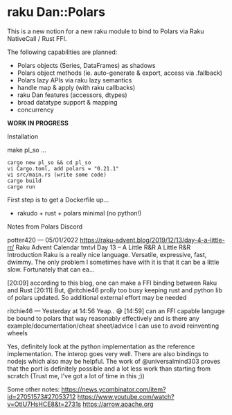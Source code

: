 # raku Dan::Polars

This is a new notion for a new raku module to bind to Polars via Raku NativeCall / Rust FFI.

The following capabilities are planned:
- Polars objects (Series, DataFrames) as shadows
- Polars object methods (ie. auto-generate & export, access via .fallback)
- Polars lazy APIs via raku lazy semantics
- handle map & apply (with raku callbacks)
- raku Dan features (accessors, dtypes)
- broad datatype support & mapping
- concurrency
  
 **WORK IN PROGRESS**
 
 Installation
 
 make pl_so ...
 ```
 cargo new pl_so && cd pl_so
 vi Cargo.toml, add polars = "0.21.1"
 vi src/main.rs (write some code)
 cargo build
 cargo run
 ```
  
First step is to get a Dockerfile up...
- rakudo + rust + polars minimal (no python!)

Notes from Polars Discord

potter420 — 05/01/2022
https://raku-advent.blog/2019/12/13/day-4-a-little-rr/
Raku Advent Calendar
tmtvl
Day 13 – A Little R&R
A Little R&R Introduction Raku is a really nice language. Versatile, expressive, fast, dwimmy. The only problem I sometimes have with it is that it can be a little slow. Fortunately that can ea…

[20:09]
according to this blog, one can make a FFI binding between Raku and Rust
[20:11]
But, @ritchie46  prolly too busy keeping rust and python lib of polars updated. So additional external effort may be needed

ritchie46 — Yesterday at 14:56
Yeap.. 😅
[14:59]
can an FFI capable languge be bound to polars that way reasonably effectively and is there any example/documentation/cheat sheet/advice I can use to avoid reinventing wheels

Yes, definitely look at the python implementation as the reference implementation. The interop goes very well. There are also bindings to nodejs which also may be helpful. The work of @universalmind303 proves that the port is definitely possible and a lot less work than starting from scratch (Trust me, I've got a lot of time in this ;))

Some other notes:
https://news.ycombinator.com/item?id=27051573#27053712
https://www.youtube.com/watch?v=OtIU7HsHCE8&t=2731s
https://arrow.apache.org
